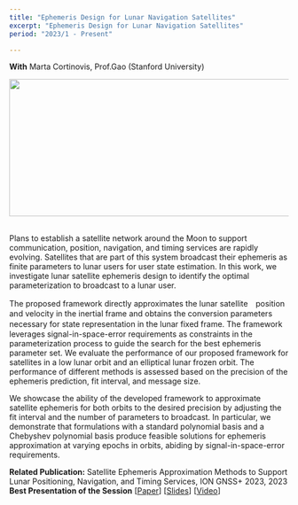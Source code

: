 ```yaml
---
title: "Ephemeris Design for Lunar Navigation Satellites"
excerpt: "Ephemeris Design for Lunar Navigation Satellites"
period: "2023/1 - Present"

---
```

**With** Marta Cortinovis, Prof.Gao (Stanford University) <br>

<div style="text-align: center;">
<img src = "https://dl.dropboxusercontent.com/s/2cjk4br9ukk0u86uwq42d/EphemerisFramework.png?rlkey=91fyltmyib5wqth1sqt257bp7&st=ebks23x5&dl=0"
style="height: 248px; width:717px;">
</div>
<br>
<div style="text-align: center;">
</div>

Plans to establish a satellite network around the Moon to support communication, position, navigation, and timing services are rapidly evolving. Satellites
that are part of this system broadcast their ephemeris as finite parameters to lunar users for user state estimation. In this work, we investigate lunar satellite ephemeris design to identify the optimal parameterization to broadcast to a lunar user. 

The proposed framework directly approximates the lunar satellite　position and velocity in the inertial frame and obtains the conversion parameters necessary for state representation in the lunar fixed frame. 
The framework　leverages signal-in-space-error requirements as constraints in the parameterization process to guide the search for the best ephemeris parameter set. We evaluate the performance of our proposed framework for satellites in a low lunar orbit and an elliptical lunar frozen orbit. The performance of different methods is assessed based on the precision of the ephemeris prediction, fit interval, and message size. 

We showcase the ability of the developed framework to approximate satellite ephemeris for both orbits to the desired precision by adjusting the
fit interval and the number of parameters to broadcast. In particular, we demonstrate that formulations with a standard polynomial basis and a Chebyshev polynomial basis produce feasible solutions for ephemeris approximation at varying
epochs in orbits, abiding by signal-in-space-error requirements.

**Related Publication:** Satellite Ephemeris Approximation Methods to Support Lunar Positioning, Navigation, and Timing Services, ION GNSS+ 2023, 2023 **Best Presentation of the Session** [[Paper](https://drive.google.com/file/d/1z-j70jBJPtMAQ6cpA_ig5yjbLJkotSEX/view)]  [[Slides](https://drive.google.com/file/d/1HG9RaoZfY6DoCg29m-v_fsy_l1IcnqVM/view)] [[Video](https://www.youtube.com/watch?v=9dV94dEMBbA)]  